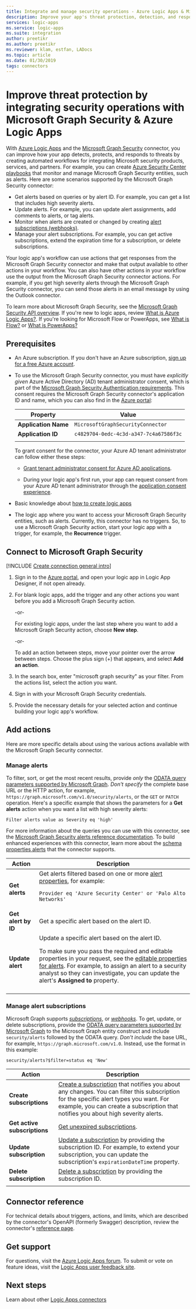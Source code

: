 ```yaml
---
title: Integrate and manage security operations - Azure Logic Apps & Microsoft Graph Security
description: Improve your app's threat protection, detection, and response with Microsoft Graph Security & Azure Logic Apps
services: logic-apps
ms.service: logic-apps
ms.suite: integration
author: preetikr
ms.author: preetikr
ms.reviewer: klam, estfan, LADocs
ms.topic: article
ms.date: 01/30/2019
tags: connectors
---
```


# Improve threat protection by integrating security operations with Microsoft Graph Security & Azure Logic Apps

With [Azure Logic Apps](../logic-apps/logic-apps-overview.md) and the 
[Microsoft Graph Security](https://docs.microsoft.com/graph/security-concept-overview) 
connector, you can improve how your app detects, protects, and responds 
to threats by creating automated workflows for integrating Microsoft 
security products, services, and partners. For example, you can create 
[Azure Security Center playbooks](../security-center/security-center-playbooks.md) 
that monitor and manage Microsoft Graph Security entities, such as alerts. 
Here are some scenarios supported by the Microsoft Graph Security connector:

* Get alerts based on queries or by alert ID. For example, 
you can get a list that includes high severity alerts.
* Update alerts. For example, you can update alert 
assignments, add comments to alerts, or tag alerts.
* Monitor when alerts are created or changed by creating 
[alert subscriptions (webhooks)](https://docs.microsoft.com/graph/api/resources/webhooks).
* Manage your alert subscriptions. For example, 
you can get active subscriptions, extend the expiration 
time for a subscription, or delete subscriptions.

Your logic app's workflow can use actions that get responses 
from the Microsoft Graph Security connector and make that output 
available to other actions in your workflow. You can also have 
other actions in your workflow use the output from the Microsoft 
Graph Security connector actions. For example, if you get high 
severity alerts through the Microsoft Graph Security connector, 
you can send those alerts in an email message by using the Outlook connector. 

To learn more about Microsoft Graph Security, see 
the [Microsoft Graph Security API overview](https://aka.ms/graphsecuritydocs). 
If you're new to logic apps, review 
[What is Azure Logic Apps?](../logic-apps/logic-apps-overview.md). 
If you're looking for Microsoft Flow or PowerApps, see 
[What is Flow?](https://flow.microsoft.com/) 
or [What is PowerApps?](https://powerapps.microsoft.com/)

## Prerequisites

* An Azure subscription. If you don't have an Azure subscription, 
[sign up for a free Azure account](https://azure.microsoft.com/free/). 

* To use the Microsoft Graph Security connector, you must have *explicitly given* 
Azure Active Directory (AD) tenant administrator consent, which is part of the 
[Microsoft Graph Security Authentication requirements](https://aka.ms/graphsecurityauth). 
This consent requires the Microsoft Graph Security connector's application ID and name, 
which you can also find in the [Azure portal](https://portal.azure.com):

   | Property | Value |
   |----------|-------|
   | **Application Name** | `MicrosoftGraphSecurityConnector` |
   | **Application ID** | `c4829704-0edc-4c3d-a347-7c4a67586f3c` |
   |||

   To grant consent for the connector, your Azure AD tenant 
   administrator can follow either these steps:

   * [Grant tenant administrator consent for Azure AD applications](../active-directory/develop/v2-permissions-and-consent.md).

   * During your logic app's first run, your app can request consent 
   from your Azure AD tenant administrator through the 
   [application consent experience](../active-directory/develop/application-consent-experience.md).
   
* Basic knowledge about [how to create logic apps](../logic-apps/quickstart-create-first-logic-app-workflow.md)

* The logic app where you want to access your Microsoft Graph Security entities, 
such as alerts. Currently, this connector has no triggers. So, to use a Microsoft Graph 
Security action, start your logic app with a trigger, for example, the **Recurrence** trigger.

## Connect to Microsoft Graph Security 

[!INCLUDE [Create connection general intro](../../includes/connectors-create-connection-general-intro.md)]

1. Sign in to the [Azure portal](https://portal.azure.com/), 
and open your logic app in Logic App Designer, if not open already.

1. For blank logic apps, add the trigger and any other actions you 
want before you add a Microsoft Graph Security action.

   -or-

   For existing logic apps, under the last step where you want 
   to add a Microsoft Graph Security action, choose **New step**.

   -or-

   To add an action between steps, move your pointer over the arrow between steps. 
   Choose the plus sign (+) that appears, and select **Add an action**.

1. In the search box, enter "microsoft graph security" as your filter. 
From the actions list, select the action you want.

1. Sign in with your Microsoft Graph Security credentials.

1. Provide the necessary details for your selected 
action and continue building your logic app's workflow.

## Add actions

Here are more specific details about using the various actions 
available with the Microsoft Graph Security connector.

### Manage alerts

To filter, sort, or get the most recent results, provide *only* the 
[ODATA query parameters supported by Microsoft Graph](https://docs.microsoft.com/graph/query-parameters). *Don't 
specify* the complete base URL or the HTTP action, for example, `https://graph.microsoft.com/v1.0/security/alerts`, or the 
`GET` or `PATCH` operation. Here's a specific example that 
shows the parameters for a **Get alerts** action when you want 
a list with high severity alerts:

`Filter alerts value as Severity eq 'high'`

For more information about the queries you can use with this connector, see the 
[Microsoft Graph Security alerts reference documentation](https://docs.microsoft.com/graph/api/alert-list). 
To build enhanced experiences with this connector, learn more about the 
[schema properties alerts](https://docs.microsoft.com/graph/api/resources/alert) 
that the connector supports.

| Action | Description |
|--------|-------------|
| **Get alerts** | Get alerts filtered based on one or more [alert properties](https://docs.microsoft.com/graph/api/resources/alert), for example: <p>`Provider eq 'Azure Security Center' or 'Palo Alto Networks'` | 
| **Get alert by ID** | Get a specific alert based on the alert ID. | 
| **Update alert** | Update a specific alert based on the alert ID. <p>To make sure you pass the required and editable properties in your request, see the [editable properties for alerts](https://docs.microsoft.com/graph/api/alert-update). For example, to assign an alert to a security analyst so they can investigate, you can update the alert's **Assigned to** property. |
|||

### Manage alert subscriptions

Microsoft Graph supports [*subscriptions*](https://docs.microsoft.com/graph/api/resources/subscription), 
or [*webhooks*](https://docs.microsoft.com/graph/api/resources/webhooks). 
To get, update, or delete subscriptions, provide the 
[ODATA query parameters supported by Microsoft Graph](https://docs.microsoft.com/graph/query-parameters) 
to the Microsoft Graph entity construct and include 
`security/alerts` followed by the ODATA query. 
*Don't include* the base URL, for example, 
`https://graph.microsoft.com/v1.0`. Instead, 
use the format in this example:

`security/alerts?$filter=status eq 'New'`

| Action | Description |
|--------|-------------|
| **Create subscriptions** | [Create a subscription](https://docs.microsoft.com/graph/api/subscription-post-subscriptions) that notifies you about any changes. You can filter this subscription for the specific alert types you want. For example, you can create a subscription that notifies you about high severity alerts. |
| **Get active subscriptions** | [Get unexpired subscriptions](https://docs.microsoft.com/graph/api/subscription-list). | 
| **Update subscription** | [Update a subscription](https://docs.microsoft.com/graph/api/subscription-update) by providing the subscription ID. For example, to extend your subscription, you can update the subscription's `expirationDateTime` property. | 
| **Delete subscription** | [Delete a subscription](https://docs.microsoft.com/graph/api/subscription-delete) by providing the subscription ID. | 
||| 

## Connector reference

For technical details about triggers, actions, and limits, 
which are described by the connector's OpenAPI 
(formerly Swagger) description, review the connector's 
[reference page](https://aka.ms/graphsecurityconnectorreference).

## Get support

For questions, visit the 
[Azure Logic Apps forum](https://social.msdn.microsoft.com/Forums/en-US/home?forum=azurelogicapps).
To submit or vote on feature ideas, visit the 
[Logic Apps user feedback site](https://aka.ms/logicapps-wish).

## Next steps

Learn about other [Logic Apps connectors](../connectors/apis-list.md)
